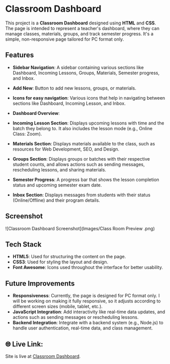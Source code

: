 # Classroom Dashboard

This project is a **Classroom Dashboard** designed using **HTML** and **CSS**. 
The page is intended to represent a teacher's dashboard, where they can manage classes, materials, groups, 
and track semester progress. It's a simple, non-responsive page tailored for PC format only.

## Features
- **Sidebar Navigation**: A sidebar containing various sections like Dashboard, Incoming Lessons, Groups, Materials, Semester progress, and Inbox.
- **Add New**: Button to add new lessons, groups, or materials.
- **Icons for easy navigation**: Various icons that help in navigating between sections like Dashboard, Incoming Lesson, and Inbox.

- **Dashboard Overview**:
- **Incoming Lesson Section**: Displays upcoming lessons with time and the batch they belong to.
It also includes the lesson mode (e.g., Online Class: Zoom).
- **Materials Section**: Displays materials available to the class, such as resources for Web Development, SEO, and Design.
- **Groups Section**: Displays groups or batches with their respective student counts,
and allows actions such as sending messages, rescheduling lessons, and sharing materials.
- **Semester Progress**: A progress bar that shows the lesson completion status and upcoming semester exam date.
  
- **Inbox Section**: Displays messages from students with their status (Online/Offline) and their program details.

## Screenshot

![Classroom Dashboard Screenshot](Images/Class Room Preview .png)

## Tech Stack

- **HTML5**: Used for structuring the content on the page.
- **CSS3**: Used for styling the layout and design.
- **Font Awesome**: Icons used throughout the interface for better usability.

## Future Improvements

- **Responsiveness**: Currently, the page is designed for PC format only.
I will be working on making it fully responsive, so it adjusts according to different screen sizes (mobile, tablet, etc.).
- **JavaScript Integration**: Add interactivity like real-time data updates, and actions such as sending messages or rescheduling lessons.
- **Backend Integration**: Integrate with a backend system (e.g., Node.js) to handle user authentication, real-time data, and class management.
## 🌐 Live Link:
Site is live at [Classroom Dashboard](https://meahadi-hasan.github.io/Class-Room-Dashboard).
